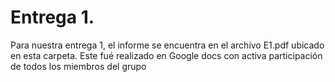 # Entrega 1.

Para nuestra entrega 1, el informe se encuentra en el archivo E1.pdf ubicado en esta carpeta. Este fué realizado en Google docs con activa participación de todos los miembros del grupo

